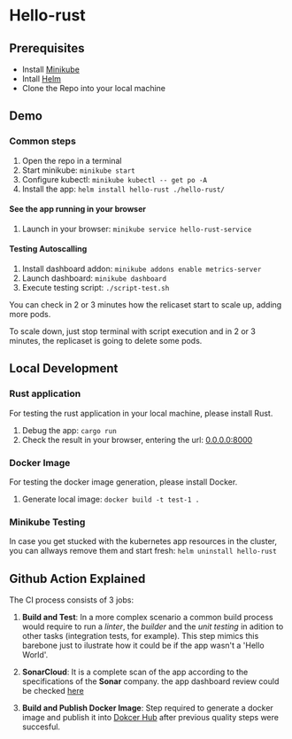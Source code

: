 # Hello-rust

## Prerequisites
- Install [Minikube](https://minikube.sigs.k8s.io/docs/start/?arch=%2Flinux%2Fx86-64%2Fstable%2Fbinary+download)  
- Intall [Helm](https://helm.sh/docs/intro/install/)
- Clone the Repo into your local machine

## Demo

### Common steps
1. Open the repo in a terminal
2. Start minikube: `minikube start`
3. Configure kubectl: `minikube kubectl -- get po -A`
4. Install the app: `helm install hello-rust ./hello-rust/`

#### See the app running in your browser
1. Launch in your browser: `minikube service hello-rust-service`

#### Testing Autoscalling
1. Install dashboard addon: `minikube addons enable metrics-server`
2. Launch dashboard: `minikube dashboard`
3. Execute testing script: `./script-test.sh`

You can check in 2 or 3 minutes how the relicaset start to scale up, adding more pods.

To scale down, just stop terminal with script execution and in 2 or 3 minutes, the replicaset is going to delete some pods.


## Local Development

### Rust application

For testing the rust application in your local machine, please install Rust.

1. Debug the app: `cargo run`
2. Check the result in your browser, entering the url: [0.0.0.0:8000](http:0.0.0.0:8000)

### Docker Image

For testing the docker image generation, please install Docker.

1. Generate local image: `docker build -t test-1 .`

### Minikube Testing

In case you get stucked with the kubernetes app resources in the cluster, you can allways remove them and start fresh: `helm uninstall hello-rust`

## Github Action Explained

The CI process consists of 3 jobs:

1. **Build and Test**: In a more complex scenario a common build process would require to run a *linter*, the *builder* and the *unit testing* in adition to other tasks (integration tests, for example).
This step mimics this barebone just to ilustrate how it could be if the app wasn't a 'Hello World'.

2. **SonarCloud**: It is a complete scan of the app according to the specifications of the **Sonar** company. the app dashboard review could be checked [here](https://sonarcloud.io/project/overview?id=Frankeo_minikube)

3. **Build and Publish Docker Image**: Step required to generate a docker image and publish it into [Dokcer Hub](https://hub.docker.com/repository/docker/franciscomoreno1/hello-rust-docker/general) after previous quality steps were succesful.